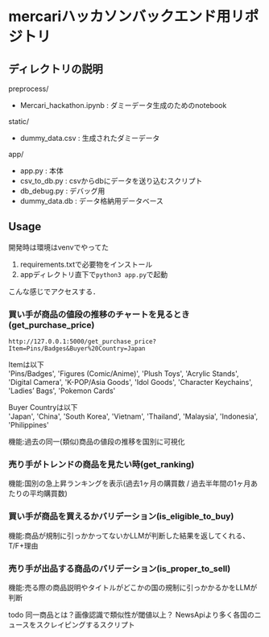 # mercariハッカソンバックエンド用リポジトリ

## ディレクトリの説明

preprocess/
- Mercari_hackathon.ipynb : ダミーデータ生成のためのnotebook

static/
- dummy_data.csv : 生成されたダミーデータ

app/
- app.py : 本体
- csv_to_db.py : csvからdbにデータを送り込むスクリプト
- db_debug.py : デバッグ用
- dummy_data.db : データ格納用データベース


## Usage

開発時は環境はvenvでやってた  

1. requirements.txtで必要物をインストール
2. appディレクトリ直下で`python3 app.py`で起動

こんな感じでアクセスする．


### 買い手が商品の値段の推移のチャートを見るとき(get_purchase_price)
```
http://127.0.0.1:5000/get_purchase_price?Item=Pins/Badges&Buyer%20Country=Japan
```

Itemは以下  
    'Pins/Badges', 'Figures (Comic/Anime)', 'Plush Toys', 'Acrylic Stands',
    'Digital Camera', 'K-POP/Asia Goods', 'Idol Goods', 'Character Keychains',
    'Ladies’ Bags', 'Pokemon Cards'

Buyer Countryは以下  
'Japan', 'China', 'South Korea', 'Vietnam', 'Thailand', 'Malaysia', 'Indonesia', 'Philippines'

機能:過去の同一(類似)商品の値段の推移を国別に可視化

### 売り手がトレンドの商品を見たい時(get_ranking)


機能:国別の急上昇ランキングを表示(過去1ヶ月の購買数 / 過去半年間の1ヶ月あたりの平均購買数)

### 買い手が商品を買えるかバリデーション(is_eligible_to_buy)


機能:商品が規制に引っかかってないかLLMが判断した結果を返してくれる、T/F+理由

### 売り手が出品する商品のバリデーション(is_proper_to_sell)


機能:売る際の商品説明やタイトルがどこかの国の規制に引っかかるかをLLMが判断


todo
同一商品とは？画像認識で類似性が閾値以上？
NewsApiより多く各国のニュースをスクレイピングするスクリプト




